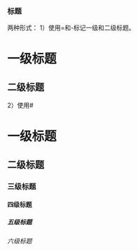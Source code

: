  ### 标题
两种形式：
1）使用=和-标记一级和二级标题。  

一级标题  
=========

二级标题  
---------

2）使用#
# 一级标题
## 二级标题
### 三级标题
#### 四级标题
##### 五级标题
###### 六级标题